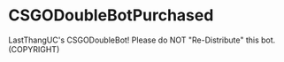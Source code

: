 # CSGODoubleBotPurchased
LastThangUC's CSGODoubleBot! Please do NOT "Re-Distribute" this bot. (COPYRIGHT)
